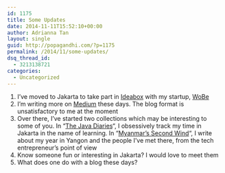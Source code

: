 ```yaml
---
id: 1175
title: Some Updates
date: 2014-11-11T15:52:10+00:00
author: Adrianna Tan
layout: single
guid: http://popagandhi.com/?p=1175
permalink: /2014/11/some-updates/
dsq_thread_id:
  - 3213138721
categories:
  - Uncategorized
---
```

  1. I&#8217;ve moved to Jakarta to take part in [Ideabox](http://ideabox.co.id) with my startup, [WoBe](http://wobe.io)
  2. I&#8217;m writing more on [Medium](http://medium.com/@skinnylatte) these days. The blog format is unsatisfactory to me at the moment
  3. Over there, I&#8217;ve started two collections which may be interesting to some of you. In &#8220;[The Java Diaries](https://medium.com/the-java-diaries)&#8220;, I obsessively track my time in Jakarta in the name of learning. In &#8220;[Myanmar&#8217;s Second Wind](https://medium.com/myanmars-second-wind/latest)&#8220;, I write about my year in Yangon and the people I&#8217;ve met there, from the tech entrepreneur&#8217;s point of view
  4. Know someone fun or interesting in Jakarta? I would love to meet them
  5. What does one do with a blog these days?
